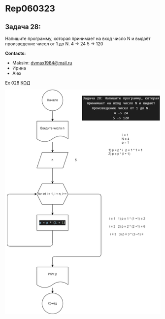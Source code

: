 # Rep060323

## Задача 28: 

Напишите программу, которая принимает на вход число N и выдаёт произведение чисел от 1 до N.
4 -> 24 
5 -> 120

**Contacts:**
* Maksim: dvmax1984@mail.ru
* Ирина
* Alex


Ex 028 [КОД](Program.cs)

![Блок-схема](diagramma.drawio.png)